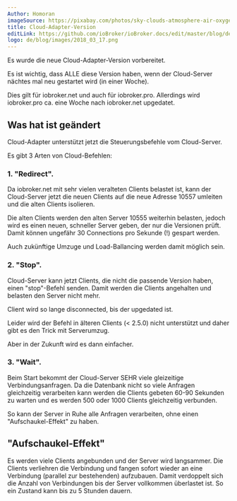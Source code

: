 ```yaml
---
Author: Homoran
imageSource: https://pixabay.com/photos/sky-clouds-atmosphere-air-oxygen-1441936/
title: Cloud-Adapter-Version
editLink: https://github.com/ioBroker/ioBroker.docs/edit/master/blog/de/2018_03_17.md
logo: de/blog/images/2018_03_17.png
---
```

Es wurde die neue Cloud-Adapter-Version vorbereitet.
<!-- ID: 877194 -->

Es ist wichtig, dass ALLE diese Version haben, wenn der Cloud-Server nächtes mal neu gestartet wird (in einer Woche).
<!-- ID: 830292 -->

Dies gilt für iobroker.net und auch für iobroker.pro. Allerdings wird iobroker.pro ca. eine Woche nach iobroker.net upgedatet.
<!-- ID: 132711 -->

## Was hat ist geändert
<!-- ID: 163484 -->
Cloud-Adapter unterstützt jetzt die Steuerungsbefehle vom Cloud-Server.
<!-- ID: 322795 -->

Es gibt 3 Arten von Cloud-Befehlen:
<!-- ID: 700672 -->

### 1. "Redirect".
<!-- ID: 914365 -->
Da iobroker.net mit sehr vielen veralteten Clients belastet ist, kann der Cloud-Server jetzt die neuen Clients auf die neue Adresse 10557 umleiten und die alten Clients isolieren.
<!-- ID: 70312 -->

Die alten Clients werden den alten Server 10555 weiterhin belasten, jedoch wird es einen neuen, schneller Server geben, der nur die Versionen prüft. Damit können ungefähr 30 Connections pro Sekunde (!) gespart werden.
<!-- ID: 537155 -->

Auch zukünftige Umzuge und Load-Ballancing werden damit möglich sein.
<!-- ID: 726863 -->

### 2. "Stop".
<!-- ID: 225461 -->
Cloud-Server kann jetzt Clients, die nicht die passende Version haben, einen "stop"-Befehl senden. Damit werden die Clients angehalten und belasten den Server nicht mehr.
<!-- ID: 112607 -->

Client wird so lange disconnected, bis der upgedated ist.
<!-- ID: 333148 -->

Leider wird der Befehl in älteren Clients (< 2.5.0) nicht unterstützt und daher gibt es den Trick mit Serverumzug.
<!-- ID: 101539 -->

Aber in der Zukunft wird es dann einfacher.
<!-- ID: 439555 -->

### 3. "Wait".
<!-- ID: 217781 -->
Beim Start bekommt der Cloud-Server SEHR viele gleizeitige Verbindungsanfragen. Da die Datenbank nicht so viele Anfragen gleichzeitig verarbeiten kann werden die Clients gebeten 60-90 Sekunden zu warten und es werden 500 oder 1000 Clients gleichzeitig verbunden.
<!-- ID: 973913 -->

So kann der Server in Ruhe alle Anfragen verarbeiten, ohne einen "Aufschaukel-Effekt" zu haben.
<!-- ID: 831482 -->

## "Aufschaukel-Effekt"
<!-- ID: 339790 -->
Es werden viele Clients angebunden und der Server wird langsammer. Die Clients verliehren die Verbindung und fangen sofort wieder an eine Verbindung (parallel zur bestehenden) aufzubauen. Damit verdoppelt sich die Anzahl von Verbindungen bis der Server vollkommen überlastet ist. So ein Zustand kann bis zu 5 Stunden dauern.
<!-- ID: 213097 -->
